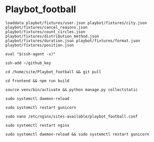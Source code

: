 # Playbot_football

`loaddata playbot/fixtures/user.json playbot/fixtures/city.json playbot/fixtures/cancel_reasons.json
playbot/fixtures/count_circles.json playbot/fixtures/distribution_method.json playbot/fixtures/duration.json
playbot/fixtures/format.json playbot/fixtures/position.json`

`eval "$(ssh-agent -s)"`

`ssh-add ~/github_key`

`cd /home/site/Playbot_football && git pull`

`cd frontend && npm run build`

`source venv/bin/activate && python manage.py collectstatic`

`sudo systemctl daemon-reload`

`sudo systemctl restart gunicorn`

`sudo nano /etc/nginx/sites-available/playbot_football.conf`

`sudo systemctl restart nginx`

`sudo systemctl daemon-reload && sudo systemctl restart gunicorn`